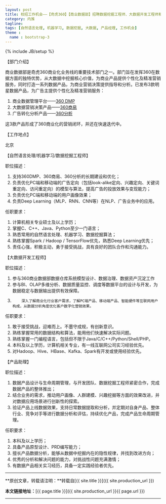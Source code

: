 ```yaml
---
layout: post
title: 校招工作机会——【奇虎360】【商业数据部】招聘数据挖掘工程师、大数据开发工程师和产品助理（北京）
category: 内推
tagline: 
tags: [自然语言处理, 机器学习, 数据挖掘, 大数据, 产品经理, 工作机会]
theme :
  name : bootstrap-3
---
```

{% include JB/setup %}

【部门介绍】

商业数据部是奇虎360商业化业务线的重要技术部门之一。部门旨在发挥360在数据方面的独特优势，从大数据中挖掘核心价值，为商业产品提供个性化及精准营销服务，同时打造一系列数据产品，为商业营销决策提供指导和分析。已发布3款明星数据产品，为广告主提供个性化及精准营销服务：
1. 商业数据管理平台——[360 DMP](http://dmp.360.cn/)
2. 大数据营销决策产品——[360商易](http://shangyi.360.cn/)
3. 广告转化分析产品——[360分析](https://fenxi.360.cn/)

这3款产品形成了360商业化的营销闭环，并还在快速迭代中。

【工作地点】

北京

【自然语言处理/机器学习/数据挖掘工程师】

职位描述：
1. 支持360DMP、360商易、360分析的长期建设和优化；
2. 负责优化PC端和移动端的广告定向（包括look-alike定向、兴趣定向、关键词重定向、访问重定向）的模型与算法，提高广告的投放效果与变现能力；
3. 负责优化PC端和移动端的用户画像效果；
4. 负责Deep Learning（MLP、RNN、CNN等）在NLP、广告业务中的应用。
 
任职要求：
1. 计算机相关专业硕士及以上学历；
2. 掌握C、C++、Java、Python至少一门语言；
3. 熟悉常用的自然语言处理、机器学习、数据挖掘算法；
4. 熟练掌握Spark / Hadoop / TensorFlow优先，熟悉Deep Learning优先；
5. 责任心强，积极主动，勇于接受挑战，具有良好的团队合作和沟通能力。
 
 
【大数据开发工程师】

职位描述：
1. 参与360商业数据部数据仓库系统模型设计、数据治理、数据资产沉淀工作
2. 参与BI、OLAP多维分析、数据质量监控、调度等数据平台的设计与开发，为数据稳定与数据输出提供有效保障。
3.         深入了解商业化行业客户需求，了解PC端产品、移动端产品、智能硬件等互联网用户构成，从数据分析角度优化客户数字化营销效果。
 
任职要求：
1. 敢于接受挑战，迎难而上。不墨守成规，有创新意识。
2. 熟练掌握常用的数据结构和算法，能用他们快速解决实际问题。
3. 熟练掌握一门编程语言，包括但不限于Java/C/C++/Python/Shell/PHP。
4. 本科及以上学历，计算机相关专业，有一线互联网公司实习经验优先。
5. 对Hadoop、Hive、HBase、Kafka、Spark有开发或使用经验优先。
 
 
【产品助理】

职位描述：
1. 数据产品设计与生命周期管理，与开发团队、数据挖掘工程师紧密合作，完成数据产品的整体推出；
2. 结合业务的需求，推动用户画像、人群建模、兴趣挖掘等方面的效果改进，并对数据应用场景进行创新性的探索。
3.  验证产品上线数据效果，支持日常数据提取和分析，并定期对自身产品、整体行业、竞争对手等进行数据分析和评估，持续优化产品，完成产品生命周期管理。
 
任职要求：
1. 本科及以上学历；
2. 具备产品原型设计、PRD编写能力；
3. 擅长产品数据分析，能够从数据中挖掘内在的隐性规律，并找到改进方向；
4. 优秀的分析和解决问题的能力，对挑战性问题充满激情；
5. 有数据产品相关实习经历，具备一定实践经验者优先。

* * *

**原创文章，转载请注明：**转载自[{{ site.title }}]({{ site.production_url }})

**本文链接地址：**[{{ page.title }}]({{ site.production_url }}{{ page.url }})

* * *
